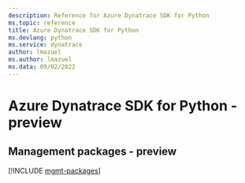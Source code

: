 ```yaml
---
description: Reference for Azure Dynatrace SDK for Python
ms.topic: reference
title: Azure Dynatrace SDK for Python
ms.devlang: python
ms.service: dynatrace
author: lmazuel
ms.author: lmazuel
ms.data: 09/02/2022
---
```

# Azure Dynatrace SDK for Python - preview

## Management packages - preview
[!INCLUDE [mgmt-packages](dynatrace-mgmt-index.md)]